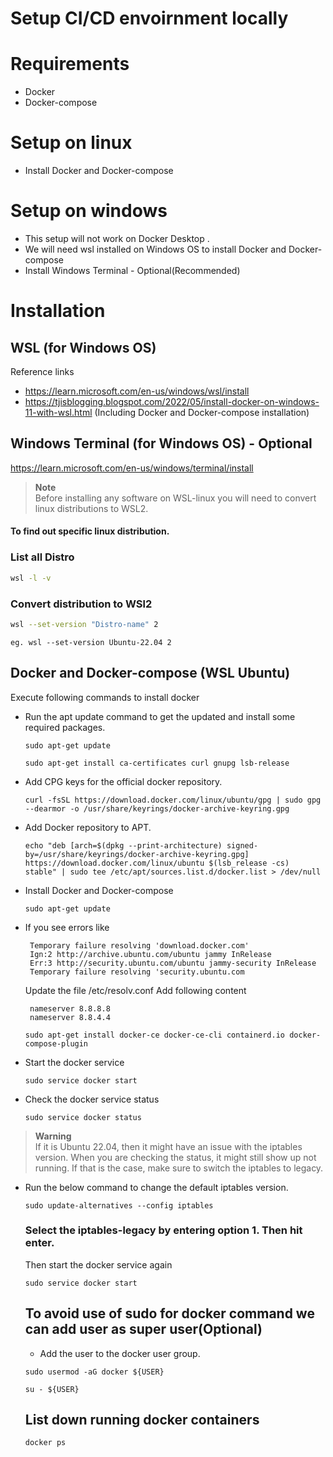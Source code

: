 # Setup CI/CD envoirnment locally
# Requirements
  * Docker 
  * Docker-compose
  
  
# Setup on linux
  * Install Docker and Docker-compose
# Setup on windows
  * This setup will not work on Docker Desktop .
  * We will need wsl installed on Windows OS to install Docker and Docker-compose
  * Install Windows Terminal - Optional(Recommended)
  
# Installation
  ## WSL (for Windows OS)
  Reference links 
  * https://learn.microsoft.com/en-us/windows/wsl/install
  * https://tjisblogging.blogspot.com/2022/05/install-docker-on-windows-11-with-wsl.html (Including Docker and Docker-compose installation)
  ## Windows Terminal (for Windows OS) - Optional
  https://learn.microsoft.com/en-us/windows/terminal/install
  
  > **Note** <br>
  >  Before installing any software on WSL-linux you will need to convert linux distributions to WSL2.
   
   #### To find out specific linux distribution. 
   ### List all Distro <br>
    
   ```bash 
   wsl -l -v
   ```
   
   ### Convert distribution to WSl2 
    
   ```bash
   wsl --set-version "Distro-name" 2
   ```
    
    eg. wsl --set-version Ubuntu-22.04 2
  
  ## Docker and Docker-compose (WSL Ubuntu)
  Execute following commands to install docker
  * Run the apt update command to get the updated and install some required packages.
    ```
    sudo apt-get update
    ```
    ```
    sudo apt-get install ca-certificates curl gnupg lsb-release
    ```
    
  * Add CPG keys for the official docker repository.
    ```
    curl -fsSL https://download.docker.com/linux/ubuntu/gpg | sudo gpg --dearmor -o /usr/share/keyrings/docker-archive-keyring.gpg
    ```
  * Add Docker repository to APT.
    ```
    echo "deb [arch=$(dpkg --print-architecture) signed-by=/usr/share/keyrings/docker-archive-keyring.gpg] https://download.docker.com/linux/ubuntu $(lsb_release -cs)     stable" | sudo tee /etc/apt/sources.list.d/docker.list > /dev/null
    ```
  
  * Install Docker and Docker-compose
    ```
    sudo apt-get update
    ```
  * If you see errors like 
    ```
     Temporary failure resolving 'download.docker.com'
     Ign:2 http://archive.ubuntu.com/ubuntu jammy InRelease
     Err:3 http://security.ubuntu.com/ubuntu jammy-security InRelease
     Temporary failure resolving 'security.ubuntu.com
    ```
    Update the file /etc/resolv.conf Add following content
     ```
      nameserver 8.8.8.8
      nameserver 8.8.4.4
     ```
    
    ```
    sudo apt-get install docker-ce docker-ce-cli containerd.io docker-compose-plugin
    ```
  
  * Start the docker service
    ```
    sudo service docker start
    ```
  * Check the docker service status
    ```
    sudo service docker status
    ```
  > **Warning** <br>
  > If it is Ubuntu 22.04, then it might have an issue with the iptables version. When you are checking the status, it might still show up not running. If that is          the case, make sure to switch the iptables to legacy.
  * Run the below command to change the default iptables version.
    ```
    sudo update-alternatives --config iptables
    ```
    ### Select the iptables-legacy by entering option 1. Then hit enter.
    Then start the docker service again <br>
    ```
    sudo service docker start
    ```
    ## To avoid use of sudo for docker command we can add user as super user(Optional)
     * Add the user to the docker user group.
    ```
    sudo usermod -aG docker ${USER}
    ```
    ```
    su - ${USER}
    ```
       
    ## List down running docker containers
    ```
    docker ps
    ```
    
    
